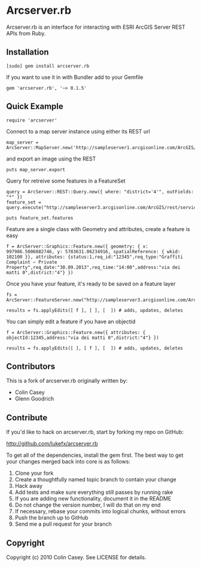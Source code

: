 # Arcserver.rb

Arcserver.rb is an interface for interacting with ESRI ArcGIS Server  REST APIs from Ruby.

## Installation

    [sudo] gem install arcserver.rb

If you want to use it in with Bundler add to your Gemfile

    gem 'arcserver.rb', '~> 0.1.5'

## Quick Example

    require 'arcserver'

Connect to a map server instance using either its REST url

    map_server = ArcServer::MapServer.new('http://sampleserver1.arcgisonline.com/ArcGIS/services/Portland/ESRI_LandBase_WebMercator/MapServer')

and export an image using the REST

    puts map_server.export

Query for retreive some features in a FeatureSet

    query = ArcServer::REST::Query.new({ where: "district='4'", outFields: "*" })
    feature_set = query.execute("http://sampleserver3.arcgisonline.com/ArcGIS/rest/services/SanFrancisco/311Incidents/FeatureServer/0")

    puts feature_set.features

Feature are a single class with Geometry and attributes, create a feature is easy

    f = ArcServer::Graphics::Feature.new({ geometry: { x: 997986.5006082746, y: 5783631.06234916, spatialReference: { wkid: 102100 }}, attributes: {status:1,req_id:"12345",req_type:"Graffiti Complaint – Private Property",req_date:"30.09.2013",req_time:"14:00",address:"via dei matti 0",district:"4"} })

Once you have your feature, it's ready to be saved on a feature layer

    fs = ArcServer::FeatureServer.new("http://sampleserver3.arcgisonline.com/ArcGIS/rest/services/SanFrancisco/311Incidents/FeatureServer/0/applyEdits")

    results = fs.applyEdits([ f ], [ ], [  ]) # adds, updates, deletes

You can simply edit a feature if you have an objectid

    f = ArcServer::Graphics::Feature.new({ attributes: { objectId:12345,address:"via dei matti 0",district:"4"} })

    results = fs.applyEdits([ ], [ f ], [  ]) # adds, updates, deletes

## Contributors

This is a fork of arcserver.rb originally written by:

* Colin Casey
* Glenn Goodrich

## Contribute

If you'd like to hack on arcserver.rb, start by forking my repo on GitHub:

  http://github.com/lukefx/arcserver.rb

To get all of the dependencies, install the gem first. The best way to get your changes merged back into core is as follows:

1. Clone your fork
2. Create a thoughtfully named topic branch to contain your change
3. Hack away
4. Add tests and make sure everything still passes by running rake
5. If you are adding new functionality, document it in the README
6. Do not change the version number, I will do that on my end
7. If necessary, rebase your commits into logical chunks, without errors
8. Push the branch up to GitHub
9. Send me a pull request for your branch

## Copyright

Copyright (c) 2010 Colin Casey. See LICENSE for details.
